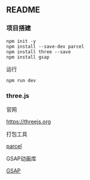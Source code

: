 ## README

### 项目搭建

```shell
npm init -y
npm install --save-dev parcel
npm install three --save
npm install gsap
```

运行

```shell
npm run dev
```

### three.js

官网

https://threejs.org

打包工具

[parcel](https://v2.parceljs.cn/)

GSAP动画库

[GSAP](https://greensock.com/)
